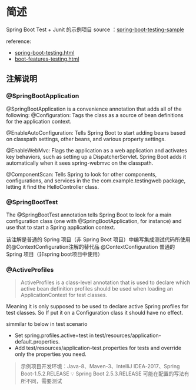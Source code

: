 # 简述

Spring Boot Test + Junit 的示例项目
source ：[spring-boot-testing-sample](https://github.com/fanlychie/spring-boot-samples/tree/master/spring-boot-testing-sample)

reference:

- [spring-boot-testing.html](http://fanlychie.github.io/post/spring-boot-testing.html)
- [boot-features-testing.html](https://docs.spring.io/spring-boot/docs/2.0.4.RELEASE/reference/html/boot-features-testing.html)

## 注解说明

### @SpringBootApplication

@SpringBootApplication is a convenience annotation that adds all of the following:
@Configuration: Tags the class as a source of bean definitions for the application context.

@EnableAutoConfiguration: Tells Spring Boot to start adding beans based on classpath settings, other beans, and various property settings.

@EnableWebMvc: Flags the application as a web application and activates key behaviors, such as setting up a DispatcherServlet. Spring Boot adds it automatically when it sees spring-webmvc on the classpath.

@ComponentScan: Tells Spring to look for other components, configurations, and services in the the com.example.testingweb package, letting it find the HelloController class.

### @SpringBootTest

The @SpringBootTest annotation tells Spring Boot to look for a main configuration class (one with @SpringBootApplication, for instance) and use that to start a Spring application context.

该注解是普通的 Spring 项目（非 Spring Boot 项目）中编写集成测试代码所使用的@ContextConfiguration注解的替代品
@ContextConfiguration 普通的 Spring 项目（非spring boot项目中使用）

<!-- SpringBootConfiguration
ContextConfiguration -->

### @ActiveProfiles

> ActiveProfiles is a class-level annotation that is used to declare which active bean definition profiles should be used when loading an ApplicationContext for test classes.

Meaning it is only supposed to be used to declare active Spring profiles for test classes. So If put it on a Configuration class it should have no effect.

simmilar to below in test scenario 

- Set spring.profiles.active=test in test/resources/application-default.properties.
- Add test/resources/application-test.properties for tests and override only the properties you need.

> 示例项目开发环境：Java-8、Maven-3、IntelliJ IDEA-2017、Spring Boot-1.5.2.RELEASE
> :bulb: Spring Boot 2.5.3.RELEASE 可能在配置的写法有所不同，需要测试
